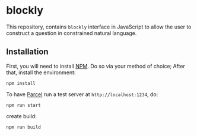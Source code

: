# blockly

This repository, contains `blockly` interface in JavaScript to allow the 
user to construct a question in constrained natural language.

## Installation

First, you will need to install [NPM][npm]. Do so via your method of 
choice; 
After that, install the environment:

    npm install

To have [Parcel][parcel] run a test server at `http://localhost:1234`, 
do:

    npm run start

create build:

    npm run build


[npm]: https://www.npmjs.com/
[parcel]: https://parceljs.org/
